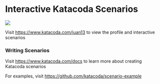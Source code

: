 # Interactive Katacoda Scenarios

[![](http://shields.katacoda.com/katacoda/juan13/count.svg)](https://www.katacoda.com/juan13 "Get your profile on Katacoda.com")

Visit https://www.katacoda.com/juan13 to view the profile and interactive scenarios

### Writing Scenarios
Visit https://www.katacoda.com/docs to learn more about creating Katacoda scenarios

For examples, visit https://github.com/katacoda/scenario-example
